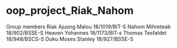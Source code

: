 # oop_project_Riak_Nahom
Group members
Riak Ajuong Malou 18/1019/BIT-S
Nahom Mihreteab  18/902/BSSE-S
Heaven Yohannes  18/1173/BIT-s
Thomas Tesfaldet 18/948/BSCS-S
Duku Moses Stanley 18/927/BSSE-S
